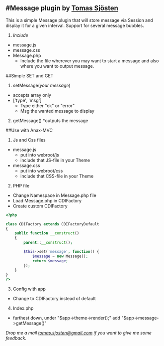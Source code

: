 #Message plugin by [Tomas Sjösten](http://tomassjosten.se)
-----------------------------

This is a simple Message plugin that will store message via Session and display it for a given interval.
Support for several message bubbles.

1. *Include*
  * message.js
  * message.css
  * Message.php
    * Include the file wherever you may want to start a message and also where you want to output message.

##Simple SET and GET
1. setMessage(_your message_)
  * accepts array only
  * ['type', 'msg']
    * Type either "ok" or "error"
    * Msg the wanted message to display

2. getMessage()
  *outputs the message


##Use with Anax-MVC
1. Js and Css files
  * message.js
    * put into webroot/js
    * include that JS-file in your Theme
  * message.css
    * put into webroot/css
    * include that CSS-file in your Theme

2. PHP file
  * Change Namespace in Message.php file
  * Load Message.php in CDIFactory
  * Create custom CDIFactory
```php
<?php

class CDIFactory extends CDIFactoryDefault
{
    public function __construct()
    {
        parent::__construct();

        $this->set('message', function() {
            $message = new Message();
            return $message;
        });
    }
}
?>
```

3. Config with app
  * Change to CDIFactory instead of default

4. Index.php
  * furthest down, under "$app->theme->render();" add "$app->message->getMessage()"


*Drop me a mail tomas.sjosten@gmail.com if you want to give me some feedback.*
